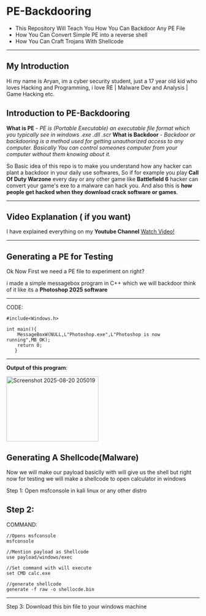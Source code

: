 


# PE-Backdooring

 - This Repository Will Teach You How You Can Backdoor Any PE File 
 - How You Can Convert Simple PE into a reverse shell
 -  How You Can Craft Trojans With Shellcode
---

## My Introduction
Hi my name is Aryan, im a cyber security student, just a 17 year old kid who loves Hacking and Programming, i love RE | Malware Dev and Analysis | Game Hacking etc. 


## Introduction to PE-Backdooring 

**What is PE** - *PE is (Portable Executable) an executable file format which you typically see in windows .exe .dll .scr*
**What is Backdoor** - *Backdoor or backdooring is a method used for getting unauthorized access to any computer. Basically You can control someones computer from your computer without them knowing about it.*

So Basic idea of this repo is to make you understand how any hacker can plant a backdoor in your daily use softwares, So if for example you play **Call Of Duty Warzone** every day or any other game like **Battlefield 6** 
hacker can convert your game's exe to a malware can hack you.
And also this is **how people get hacked when they download crack software or games**.

---

## Video Explanation ( if you want)
I have explained everything on my **Youtube Channel**  [Watch Video!](https://youtu.be/SH95uXG-RXY?si=vdffzp9UJllloRAZ)

---

## Generating a PE for Testing
Ok Now First we need a PE file to experiment on right? 

i made a simple messagebox program in C++ which we will backdoor
think of it like its a **Photoshop 2025 software**

---
CODE:

    #include<Windows.h>
    
    int main(){
	    MessageBoxW(NULL,L"Photoshop.exe",L"Photoshop is now running",MB_OK);
	    return 0;
	   }

---
**Output of this program**:


<img width="240" height="170" alt="Screenshot 2025-08-20 205019" src="https://github.com/user-attachments/assets/52b5c10a-b347-4d46-95b8-f58680b8bdb9" />

## Generating A Shellcode(Malware)

Now we will make our payload basiclly with will give us the shell
but right now for testing we will make a shellcode to open calculator in windows


Step 1: Open msfconsole in kali linux or any other distro

Step 2: 
---
COMMAND:

 	//Opens msfconsole
	msfconsole

  	//Mention payload as Shellcode
  	use payload/windows/exec

 	//Set command with will execute
   	set CMD calc.exe

	//generate shellcode
 	generate -f raw -o shellocde.bin

---

Step 3: Download this bin file to your windows machine




